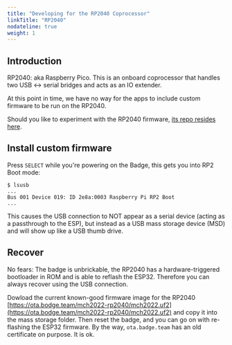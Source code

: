 ```yaml
---
title: "Developing for the RP2040 Coprocessor"
linkTitle: "RP2040"
nodateline: true
weight: 1
---
```


## Introduction

RP2040: aka Raspberry Pico. This is an onboard coprocessor that handles
two USB <-> serial bridges and acts as an IO extender.

At this point in time, we have no way for the apps to include custom
firmware to be run on the RP2040.

Should you like to experiment with the RP2040 firmware,
[its repo resides here](https://github.com/badgeteam/mch2022-firmware-rp2040).


## Install custom firmware

Press `SELECT` while you're powering on the Badge, this gets you into RP2 Boot mode:

```
$ lsusb
...
Bus 001 Device 019: ID 2e8a:0003 Raspberry Pi RP2 Boot
...
```

This causes the USB connection to NOT appear as a serial device (acting as a
passthrough to the ESP), but instead as a USB mass storage device (MSD) and
will show up like a USB thumb drive.

## Recover

No fears: The badge is unbrickable, the RP2040 has a hardware-triggered bootloader in ROM and is able to reflash the ESP32. Therefore you can always recover using the USB connection.

Dowload the current known-good firmware image for the RP2040 [https://ota.bodge.team/mch2022-rp2040/mch2022.uf2](https://ota.bodge.team/mch2022-rp2040/mch2022.uf2) and copy it into the mass storage folder. Then reset the badge, and you can go on with re-flashing the ESP32 firmware. By the way, `ota.badge.team` has an old certificate on purpose. It is ok.
